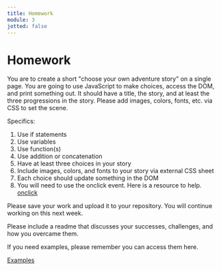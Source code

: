 ```yaml
---
title: Homework
module: 3
jotted: false
---
```


# Homework



You are to create a short "choose your own adventure story" on a single page.  You are going to use JavaScript to make choices, access the DOM, and print something out.  It should have a title, the story, and at least the three progressions in the story.  Please add images, colors, fonts, etc. via CSS to set the scene.

Specifics:

1. Use if statements
2. Use variables
3. Use function(s)
4. Use addition or concatenation
5. Have at least three choices in your story
6. Include images, colors, and fonts to your story via external CSS sheet
7. Each choice should update something in the DOM
8. You will need to use the onclick event.  Here is a resource to help. [onclick](https://www.w3schools.com/jsref/event_onclick.asp)

Please save your work and upload it to your repository. You will continue working on this next week.

Please include a readme that discusses your successes, challenges, and how you overcame them.

If you need examples, please remember you can access them here.

[Examples](https://github.com/Montana-Media-Arts/441-WebTech-Spring2020-Examples)